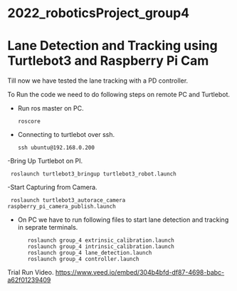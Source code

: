 # 2022_roboticsProject_group4
# Lane Detection and Tracking using Turtlebot3 and Raspberry Pi Cam
Till now we have tested the lane tracking with a PD controller.

To Run the code we need to do following steps on remote PC and Turtlebot.

- Run ros master on PC. 
           
      roscore
- Connecting to turtlebot over ssh.

      ssh ubuntu@192.168.0.200
-Bring Up Turtlebot on PI.

     roslaunch turtlebot3_bringup turtlebot3_robot.launch 
-Start Capturing from Camera.

     roslaunch turtlebot3_autorace_camera raspberry_pi_camera_publish.launch
- On PC we have to run following files to start lane detection and tracking in seprate terminals.
 
         roslaunch group_4 extrinsic_calibration.launch
         roslaunch group_4 intrinsic_calibration.launch 
         roslaunch group_4 lane_detection.launch 
         roslaunch group_4 controller.launch 


Trial Run Video.
https://www.veed.io/embed/304b4bfd-df87-4698-babc-a62f01239409
